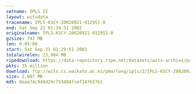 ```yaml
---
setname: IPLS II
layout: witsdata
tracename: IPLS-KSCY-20020921-012951-0
end: Sat Sep 21 01:34:51 2002
originalname: IPLS-KSCY-20020921-012951-0
gzsize: 743 MB
len: 0:05:00
start: Sat Sep 21 01:29:51 2002
totalwirelen: 23,984 MB
ripedownload: https://data-repository.ripe.net/datasets/wits-archive/pma/long/ipls/2/IPLS-KSCY-20020921-012951-0.gz
pkts: 35 million
download: ftp://wits.cs.waikato.ac.nz/pma/long/ipls/2/IPLS-KSCY-20020921-012951-0.gz
size: 2,687 MB
md5: 8eae74c940d29c753884fcef147657b1
---
```

